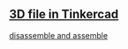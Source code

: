 ## [3D file in Tinkercad](https://www.tinkercad.com/things/2SOBZWsIVLn-bdwidth/edit?returnTo=%2Fdashboard%2Fdesigns%2F3d&sharecode=3On9bH3y-yOPLYSsIlns03Xfomk93I73bc3dZcfo9hM)

[disassemble and assemble](https://youtu.be/USu0WTB1Q10?si=Ljlww_SiTaMyBVeS)
